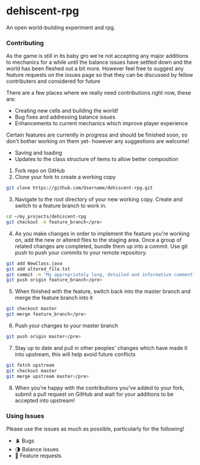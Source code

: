 # dehiscent-rpg

An open world-building experiment and rpg.

### Contributing ###

As the game is still in its baby gro we're not accepting any major additions to mechanics for a while until the balance issues have settled down and the world has been fleshed out a bit more. However feel free to suggest any feature requests on the issues page so that they can be discussed by fellow contributers and considered for future 

There are a few places where we really need contributions right now, these are:
  * Creating new cells and building the world!
  * Bug fixes and addressing balance issues
  * Enhancements to current mechanics which improve player experience

Certain features are currently in progress and should be finished soon, so don't bother working on them yet- however any suggestions are welcome!
  * Saving and loading
  * Updates to the class structure of items to allow better composition

1. Fork repo on GitHub
2. Clone your fork to create a working copy
```sh
git clone https://github.com/Username/dehiscent-rpg.git
```
3. Navigate to the root directory of your new working copy. Create and switch to a feature branch to work in.

```sh
cd ~/my_projects/dehiscent-rpg
git checkout -b feature_branch</pre>
```
4. As you make changes in order to implement the feature you're working on, add the new or altered files to the staging area. Once a group of related changes are completed, bundle them up into a commit. Use git push to push your commits to your remote repository.
```sh
git add NewClass.java 
git add altered_file.txt 
git commit -m "My appropriately long, detailed and informative comment" 
git push origin feature_branch</pre>
```
5. When finished with the feature, switch back into the master branch and merge the feature branch into it
```sh
git checkout master
git merge feature_branch</pre>
```
6. Push your changes to your master branch
```sh
git push origin master</pre>
```
7. Stay up to date and pull in other peoples' changes which have made it into upstream, this will help avoid future conflicts
```sh
git fetch upstream
git checkout master
git merge upstream master</pre>
```
8. When you're happy with the contributions you've added to your fork, submit a pull request on GitHub and wait for your additions to be accepted into upstream!
                                                                                            </div>

### Using Issues ###

Please use the issues as much as possible, particularly for the following!

  * :beetle: Bugs
  * :last_quarter_moon: Balance issues
  * :cookie: Feature requests
